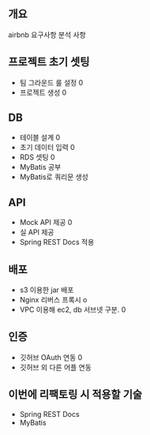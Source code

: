 ## 개요 
airbnb 요구사항 분석 사항 

## 프로젝트 초기 셋팅 
- 팀 그라운드 룰 설정 0
- 프로젝트 생성 0

## DB 
- 테이블 설계 0
- 초기 데이터 입력 0
- RDS 셋팅 0 
- MyBatis 공부 
- MyBatis로 쿼리문 생성

## API 
- Mock API 제공 0 
- 실 API 제공 
- Spring REST Docs 적용

## 배포 
- s3 이용한 jar 배포 
- Nginx 리버스 프록시 o  
- VPC 이용해 ec2, db 서브넷 구분. 0

## 인증 
- 깃허브 OAuth 연동 0
- 깃허브 외 다른 어플 연동 

## 이번에 리팩토링 시 적용할 기술 

- Spring REST Docs
- MyBatis 